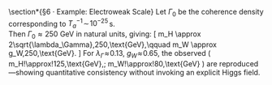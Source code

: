 \section*{§6 · Example: Electroweak Scale}
Let $\Gamma_0$ be the coherence density corresponding to $T_a^{-1}\!\sim\!10^{-25}\,$s.  
Then $\Gamma_0\approx 250$ GeV in natural units, giving:
\[
m_H \approx 2\sqrt{\lambda_\Gamma}\,250\,\text{GeV},\qquad
m_W \approx g_W\,250\,\text{GeV}.
\]
For $\lambda_\Gamma\!\approx\!0.13$, $g_W\!\approx\!0.65$, the observed
\(
m_H\!\approx\!125\,\text{GeV},\;
m_W\!\approx\!80\,\text{GeV}
\)
are reproduced—showing quantitative consistency without invoking an explicit Higgs field.